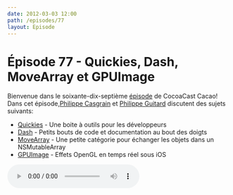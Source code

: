 ```yaml
---
date: 2012-03-03 12:00
path: /episodes/77
layout: Episode
---
```

# Épisode 77 - Quickies, Dash, MoveArray et GPUImage
<p>Bienvenue dans le soixante-dix-septième <a href="https://archive.org/download/cacaocast/cacaocast_77.mp3" title="CocoaCast Cacao Episode 77">épisode</a> de CocoaCast Cacao! Dans cet épisode,<a href="http://www.twitter.com/philippec" title="Philippe Casgrain sur Twitter">Philippe Casgrain</a> et <a href="http://www.twitter.com/philippeguitard" title="Philippe Guitard sur Twitter">Philippe Guitard</a> discutent des sujets suivants:</p>
<ul><li><a href="http://quickies.seriot.ch/index.php?all" title="Quickies">Quickies</a> - Une boite à outils pour les développeurs</li>
<li><a href="http://kapeli.com/dash/" title="Dash">Dash</a> - Petits bouts de code et documentation au bout des doigts</li>
<li><a href="http://www.icab.de/blog/2009/11/15/moving-objects-within-an-nsmutablearray/" title="MoveArray">MoveArray</a> - Une petite catégorie pour échanger les objets dans un NSMutableArray</li>
<li><a href="http://www.sunsetlakesoftware.com/2012/02/12/introducing-gpuimage-framework" title="GPUImage">GPUImage</a> - Effets OpenGL en temps réel sous iOS</li>
</ul>
<p><audio controls><source src="https://archive.org/download/cacaocast/cacaocast_77.mp3" type="audio/mpeg"><source src="https://archive.org/download/cacaocast/cacaocast_77.mp3" type="audio/mp4">Votre navigateur ne supporte pas l'élément audio / Your browser does not support the audio element.</audio></p>

